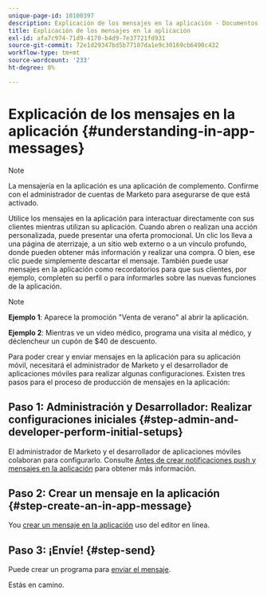 ```yaml
---
unique-page-id: 10100397
description: Explicación de los mensajes en la aplicación - Documentos de Marketo - Documentación del producto
title: Explicación de los mensajes en la aplicación
exl-id: afa7c974-71d9-4170-b4d9-7e37721fd931
source-git-commit: 72e1d29347bd5b77107da1e9c30169cb6490c432
workflow-type: tm+mt
source-wordcount: '233'
ht-degree: 0%

---
```


# Explicación de los mensajes en la aplicación {#understanding-in-app-messages}

>[!NOTE]
>
>La mensajería en la aplicación es una aplicación de complemento. Confirme con el administrador de cuentas de Marketo para asegurarse de que está activado.

Utilice los mensajes en la aplicación para interactuar directamente con sus clientes mientras utilizan su aplicación. Cuando abren o realizan una acción personalizada, puede presentar una oferta promocional. Un clic los lleva a una página de aterrizaje, a un sitio web externo o a un vínculo profundo, donde pueden obtener más información y realizar una compra. O bien, ese clic puede simplemente descartar el mensaje.  También puede usar mensajes en la aplicación como recordatorios para que sus clientes, por ejemplo, completen su perfil o para informarles sobre las nuevas funciones de la aplicación.

>[!NOTE]
>
>**Ejemplo 1**: Aparece la promoción &quot;Venta de verano&quot; al abrir la aplicación.
>
>**Ejemplo 2**: Mientras ve un video médico, programa una visita al médico, y déclencheur un cupón de $40 de descuento.

Para poder crear y enviar mensajes en la aplicación para su aplicación móvil, necesitará el administrador de Marketo y el desarrollador de aplicaciones móviles para realizar algunas configuraciones.  Existen tres pasos para el proceso de producción de mensajes en la aplicación:

## Paso 1: Administración y Desarrollador: Realizar configuraciones iniciales {#step-admin-and-developer-perform-initial-setups}

El administrador de Marketo y el desarrollador de aplicaciones móviles colaboran para configurarlo. Consulte [Antes de crear notificaciones push y mensajes en la aplicación](/help/marketo/product-docs/mobile-marketing/admin/before-you-create-push-notifications-and-in-app-messages.md) para obtener más información.

## Paso 2: Crear un mensaje en la aplicación {#step-create-an-in-app-message}

You [crear un mensaje en la aplicación](/help/marketo/product-docs/mobile-marketing/in-app-messages/creating-in-app-messages/create-an-in-app-message.md) uso del editor en línea.

## Paso 3: ¡Envíe! {#step-send}

Puede crear un programa para [enviar el mensaje](/help/marketo/product-docs/mobile-marketing/in-app-messages/sending-your-in-app-message/send-your-in-app-message.md).

Estás en camino.
